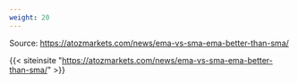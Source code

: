 ```yaml
---
weight: 20
---
```


Source: https://atozmarkets.com/news/ema-vs-sma-ema-better-than-sma/

{{< siteinsite "https://atozmarkets.com/news/ema-vs-sma-ema-better-than-sma/" >}}
